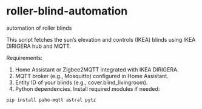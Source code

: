 # roller-blind-automation
automation of roller blinds


This script fetches the sun’s elevation and controls (IKEA) blinds using IKEA DIRIGERA hub and MQTT.

Requirements:

  1. Home Assistant or Zigbee2MQTT integrated with IKEA DIRIGERA.
  2. MQTT broker (e.g., Mosquitto) configured in Home Assistant.
  3. Entity ID of your blinds (e.g., cover.blind_livingroom).
  4. Python dependencies.
  Install required modules if needed:
  ```
pip install paho-mqtt astral pytz
```
